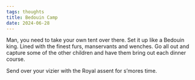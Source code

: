 ```yaml
---
tags: thoughts
title: Bedouin Camp
date: 2024-06-28
---
```


Man, you need to take your own tent over there. Set it up like a Bedouin king. Lined with the finest furs, manservants and wenches. Go all out and capture some of the other children and have them bring out each dinner course. 

Send over your vizier with the Royal assent for s’mores time.